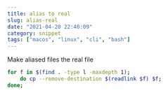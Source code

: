 ```yaml
---
title: alias to real
slug: alias-real
date: "2021-04-20 22:40:09"
category: snippet
tags: ["macos", "linux", "cli", "bash"]
---
```


Make aliased files the real file

```bash
for f in $(find . -type l -maxdepth 1);
    do cp --remove-destination $(readlink $f) $f;
done;
```
